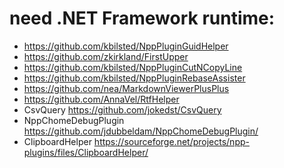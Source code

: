 # need .NET Framework runtime:

* https://github.com/kbilsted/NppPluginGuidHelper
* https://github.com/zkirkland/FirstUpper
* https://github.com/kbilsted/NppPluginCutNCopyLine
* https://github.com/kbilsted/NppPluginRebaseAssister
* https://github.com/nea/MarkdownViewerPlusPlus
* https://github.com/AnnaVel/RtfHelper
* CsvQuery
https://github.com/jokedst/CsvQuery
* NppChomeDebugPlugin
https://github.com/jdubbeldam/NppChomeDebugPlugin/
* ClipboardHelper
https://sourceforge.net/projects/npp-plugins/files/ClipboardHelper/
